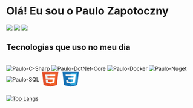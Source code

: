 # Olá! Eu sou o Paulo Zapotoczny

<div>
  <a href = "https://www.linkedin.com/in/paulo-zapotoczny-73b349223"><img src="https://img.shields.io/badge/LinkedIn-0077B5?style=for-the-badge&logo=linkedin&logoColor=white target="_blank"></a>
  <a href = "mailto:paulorfz1122@gmail.com"><img src="https://img.shields.io/badge/-Gmail-%23333?style=for-the-badge&logo=gmail&logoColor=white" target="_blank"></a>
  <a href = https://stackoverflow.com/users/25366098/paulorfz><img src="https://img.shields.io/badge/Stack_Overflow-FE7A16?style=for-the-badge&logo=stack-overflow&logoColor=white"></a>
</div>

## Tecnologias que uso no meu dia

<div style="display: inline_block"><br>
  <img align="center" alt="Paulo-C-Sharp" height="40" width="50" src="https://cdn.jsdelivr.net/gh/devicons/devicon@latest/icons/csharp/csharp-original.svg">
  <img align="center" alt="Paulo-DotNet-Core" height="40" width="50" src="https://cdn.jsdelivr.net/gh/devicons/devicon@latest/icons/dotnetcore/dotnetcore-original.svg">
  <img align="center" alt="Paulo-Docker" height="40" width="50" src="https://cdn.jsdelivr.net/gh/devicons/devicon@latest/icons/docker/docker-plain-wordmark.svg">
  <img align="center" alt="Paulo-Nuget" height="40" width="50" src="https://cdn.jsdelivr.net/gh/devicons/devicon@latest/icons/nuget/nuget-original.svg">
  <img align="center" alt="Paulo-SQL" height="40" width="50" src="https://cdn.jsdelivr.net/gh/devicons/devicon@latest/icons/azuresqldatabase/azuresqldatabase-original.svg">
  <img align="center" alt="Paulo-HTML" height="40" width="50" src="https://raw.githubusercontent.com/devicons/devicon/master/icons/html5/html5-original.svg">
  <img align="center" alt="Paulo-CSS" height="40" width="50" src="https://raw.githubusercontent.com/devicons/devicon/master/icons/css3/css3-original.svg">
</div>

###

[![Top Langs](https://github-readme-stats.vercel.app/api/top-langs/?username=PauloZapotoczny)](https://github.com/PauloZapotoczny/github-readme-stats)
